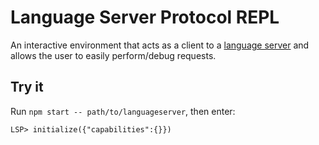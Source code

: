 # Language Server Protocol REPL
An interactive environment that acts as a client to a [language server](https://microsoft.github.io/language-server-protocol/) and allows the user to easily perform/debug requests.

## Try it
Run `npm start -- path/to/languageserver`, then enter:

```
LSP> initialize({"capabilities":{}})
```
